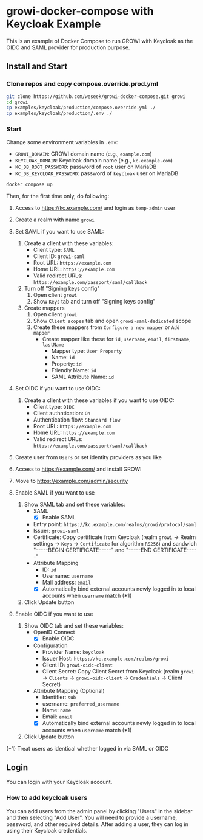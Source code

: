 # growi-docker-compose with Keycloak Example

This is an example of Docker Compose to run GROWI with Keycloak as the OIDC and SAML provider for production purpose.

## Install and Start

### Clone repos and copy compose.override.prod.yml

```bash
git clone https://github.com/weseek/growi-docker-compose.git growi
cd growi
cp examples/keycloak/production/compose.override.yml ./
cp examples/keycloak/production/.env ./
```

### Start

Change some environment variables in `.env`:

- `GROWI_DOMAIN`: GROWI domain name (e.g., `example.com`)
- `KEYCLOAK_DOMAIN`: Keycloak domain name (e.g., `kc.example.com`)
- `KC_DB_ROOT_PASSWORD`: password of `root` user on MariaDB
- `KC_DB_KEYCLOAK_PASSWORD`: password of `keycloak` user on MariaDB

```bash
docker compose up
```

Then, for the first time only, do following:

1. Access to https://kc.example.com/ and login as `temp-admin` user
1. Create a realm with name `growi`
1. Set SAML if you want to use SAML:
    1. Create a client with these variables:
        - Client type: `SAML`
        - Client ID: `growi-saml`
        - Root URL: `https://example.com`
        - Home URL: `https://example.com`
        - Valid redirect URLs: `https://example.com/passport/saml/callback`
    1. Turn off "Signing keys config"
        1. Open client `growi`
        1. Show `Keys` tab and turn off "Signing keys config"
    1. Create mappers
        1. Open client `growi`
        1. Show `Client scopes` tab and open `growi-saml-dedicated` scope
        1. Create these mappers from `Configure a new mapper` or `Add mapper`
            - Create mapper like these for `id`, `username`, `email`, `firstName`, `lastName`
                - Mapper type: `User Property`
                - Name: `id`
                - Property: `id`
                - Friendly Name: `id`
                - SAML Attribute Name: `id`
1. Set OIDC if you want to use OIDC:
    1. Create a client with these variables if you want to use OIDC:
        - Client type: `OIDC`
        - Client authntication: `On`
        - Authentication flow: `Standard flow`
        - Root URL: `https://example.com`
        - Home URL: `https://example.com`
        - Valid redirect URLs: `https://example.com/passport/saml/callback`
1. Create user from `Users` or set identity providers as you like

1. Access to https://example.com/ and install GROWI
1. Move to https://example.com/admin/security
1. Enable SAML if you want to use
    1. Show SAML tab and set these variables:
        - SAML
            - [x] Enable SAML
        - Entry point: `https://kc.example.com/realms/growi/protocol/saml`
        - Issuer: `growi-saml`
        - Certificate: Copy certificate from Keycloak (realm `growi` -> Realm settings -> `Keys` -> `Certificate` for algorithm `RS256`) and sandwich "-----BEGIN CERTIFICATE-----" and "-----END CERTIFICATE-----"
        - Attribute Mapping
            - ID: `id`
            - Username: `username`
            - Mail address: `email`
            - [x] Automatically bind external accounts newly logged in to local accounts when `username` match (*1)
    1. Click Update button
1. Enable OIDC if you want to use
    1. Show OIDC tab and set these variables:
        * OpenID Connect
            - [x] Enable OIDC
        * Configuration
            - Provider Name: `keycloak`
            - Issuer Host: `https://kc.example.com/realms/growi`
            - Client ID: `growi-oidc-client`
            - Client Secret: Copy Client Secret from Keycloak (realm `growi` -> `Clients` -> `growi-oidc-client` -> `Credentials` -> Client Secret)
        * Attribute Mapping (Optional)
            - Identifier: `sub`
            - username: `preferred_username`
            - Name: `name`
            - Email: `email`
            - [x] Automatically bind external accounts newly logged in to local accounts when `username` match (*1)
    1. Click Update button

(*1) Treat users as identical whether logged in via SAML or OIDC

## Login

You can login with your Keycloak account.

### How to add keycloak users

You can add users from the admin panel by clicking "Users" in the sidebar and then selecting "Add User". You will need to provide a username, password, and other required details.
After adding a user, they can log in using their Keycloak credentials.
